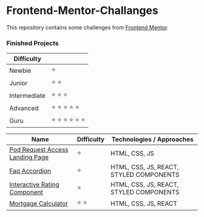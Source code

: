 # Frontend-Mentor-Challanges

This repository contains some challenges from [Frontend Mentor](https://www.frontendmentor.io/challenges).

### Finished Projects

| Difficulty   |                                           |
| ------------ | ----------------------------------------- |
| Newbie       | :star:                                    |
| Junior       | :star: :star:                             |
| Intermediate | :star: :star: :star:                      |
| Advanced     | :star: :star: :star: :star: :star:        |
| Guru         | :star: :star: :star: :star: :star: :star: |

| Name                                                                                   | Difficulty    | Technologies / Approaches               |
| -------------------------------------------------------------------------------------- | ------------- | --------------------------------------- |
| [Pod Request Access Landing Page](https://pod-request-access-landingpage.netlify.app)  | :star:        | HTML, CSS, JS                           |
| [Faq Accordion](https://faq-accordin-project.netlify.app/)                             | :star:        | HTML, CSS, JS, REACT, STYLED COMPONENTS |
| [Interactive Rating Component](https://mortgage-react-calculator-project.netlify.app/) | :star:        | HTML, CSS, JS, REACT, STYLED COMPONENTS |
| [Mortgage Calculator](https://mortgage-react-calculator-project.netlify.app/)          | :star: :star: | HTML, CSS, JS, REACT                    |
